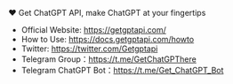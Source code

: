 ❤️ Get ChatGPT API, make ChatGPT at your fingertips

- Official Website: https://getgptapi.com/
- How to Use: https://docs.getgptapi.com/howto
- Twitter: https://twitter.com/Getgptapi
- Telegram Group：https://t.me/GetChatGPThere
- Telegram ChatGPT Bot：https://t.me/Get_ChatGPT_Bot

